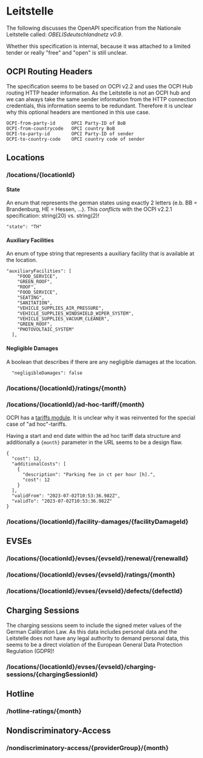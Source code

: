 # Leitstelle

The following discusses the OpenAPI specification from the Nationale Leitstelle called: *OBELISdeutschlandnetz v0.9*.

Whether this specification is internal, because it was attached to a limited tender or really "free" and "open" is still unclear.


## OCPI Routing Headers

The specification seems to be based on OCPI v2.2 and uses the OCPI Hub routing HTTP header information. As the Leitstelle is not an OCPI hub and we can always take the same sender information from the HTTP connection credentials, this information seems to be redundant. Therefore it is unclear why this optional headers are mentioned in this use case.

```
OCPI-from-party-id      OPCI Party-ID of BoB
OCPI-from-countrycode   OPCI country BoB
OCPI-to-party-id        OPCI Party-ID of sender
OCPI-to-country-code    OPCI country code of sender
```


## Locations

### /locations/{locationId}

#### State

An enum that represents the german states using exactly 2 letters (e.b. BB = Brandenburg, HE = Hessen, ...).
This *conflicts* with the OCPI v2.2.1 specification: string(20) vs. string(2)!

```
"state": "TH"

```


#### Auxiliary Facilities

An enum of type string that represents a auxiliary facility that is available at the location.

```
"auxiliaryFacilities": [
    "FOOD_SERVICE",
    "GREEN_ROOF",
    "ROOF",
    "FOOD_SERVICE",
    "SEATING",
    "SANITATION",
    "VEHICLE_SUPPLIES_AIR_PRESSURE",
    "VEHICLE_SUPPLIES_WINDSHIELD_WIPER_SYSTEM",
    "VEHICLE_SUPPLIES_VACUUM_CLEANER",
    "GREEN_ROOF",
    "PHOTOVOLTAIC_SYSTEM"
  ],
```

#### Negligible Damages

A boolean that describes if there are any negligible damages at the location.

```
  "negligibleDamages": false
```

### /locations/{locationId}/ratings/{month}



### /locations/{locationId}/ad-hoc-tariff/{month}

OCPI has a [tariffs module](https://github.com/ocpi/ocpi/blob/release-2.2.1-bugfixes/mod_tariffs.asciidoc). It is unclear why it was reinvented for the special case of "ad hoc"-tariffs.

Having a start and end date within the ad hoc tariff data structure and additionally a `{month}` parameter in the URL seems to be a design flaw.

```
{
  "cost": 12,
  "additionalCosts": [
    {
      "description": "Parking fee in ct per hour [h].",
      "cost": 12
    }
  ],
  "validFrom": "2023-07-02T10:53:36.982Z",
  "validTo": "2023-07-02T10:53:36.982Z"
}
```



### /locations/{locationId}/facility-damages/{facilityDamageId}




## EVSEs

### /locations/{locationId}/evses/{evseId}/renewal/{renewalId}


### /locations/{locationId}/evses/{evseId}/ratings/{month}


### /locations/{locationId}/evses/{evseId}/defects/{defectId}



## Charging Sessions

The charging sessions seem to include the signed meter values of the German Calibration Law. As this data includes personal data and the Leitstelle does not have any legal authority to demand personal data, this seems to be a direct violation of the European General Data Protection Regulation (GDPR)!

### /locations/{locationId}/evses/{evseId}/charging-sessions/{chargingSessionId}



## Hotline

### /hotline-ratings/{month}



## Nondiscriminatory-Access

### /nondiscriminatory-access/{providerGroup}/{month}

